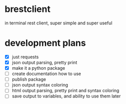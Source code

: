 # brestclient
in terminal rest client, super simple and super useful


# development plans
- [X] just requests
- [X] json output parsing, pretty print
- [X] make it a python package
- [ ] create documentation how to use
- [ ] publish package
- [ ] json output syntax coloring
- [ ] html output parsing, pretty print and syntax coloring
- [ ] save output to variables, and ability to use them later
